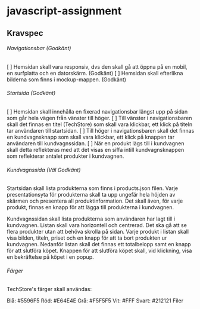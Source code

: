 # javascript-assignment


## Kravspec

###### Navigationsbar (Godkänt)
[ ] Hemsidan skall vara responsiv, dvs den skall gå att öppna på en mobil, en surfplatta och en datorskärm. (Godkänt)
[ ] Hemsidan skall efterlikna bilderna som finns i mockup-mappen. (Godkänt)

###### Startsida (Godkänt)
[ ] Hemsidan skall innehålla en fixerad navigationsbar längst upp på sidan som går hela vägen från vänster till höger.
[ ] Till vänster i navigationsbaren skall det finnas en titel (TechStore) som skall vara klickbar, ett klick på titeln tar användaren till startsidan.
[ ] Till höger i navigationsbaren skall det finnas en kundvagnsknapp som skall vara klickbar, ett klick på knappen tar användaren till kundvagnssidan.
[ ] När en produkt lägs till i kundvagnen skall detta reflekteras med att det visas en siffa intill kundvagnsknappen som reflekterar antalet produkter i kundvagnen.

###### Kundvagnssida (Väl Godkänt)
Startsidan skall lista produkterna som finns i products.json filen.
Varje presentationsyta för produkterna skall ta upp ungefär hela höjden av skärmen och presentera all produktinformation.
Det skall även, för varje produkt, finnas en knapp för att lägga till produkterna i kundvagnen.


Kundvagnssidan skall lista produkterna som användaren har lagt till i kundvagnen.
Listan skall vara horizontell och centrerad.
Det ska gå att se flera produkter utan att behöva skrolla på sidan.
Varje produkt i listan skall visa bilden, titeln, priset och en knapp för att ta bort produkten ur kundvagnen.
Nedanför listan skall det finnas ett totalbelopp samt en knapp för att slutföra köpet.
Knappen för att slutföra köpet skall, vid klickning, visa en bekräftelse på köpet i en popup.

###### Färger 

TechStore's färger skall användas:

Blå: #5596F5
Röd: #E64E4E
Grå: #F5F5F5
Vit: #FFF
Svart: #212121
Filer

